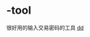 # -tool
很好用的输入交易密码的工具
[dd](https://github.com/Tomous/-tool/blob/master/%E6%9C%AA%E5%91%BD%E5%90%8D.mov)
